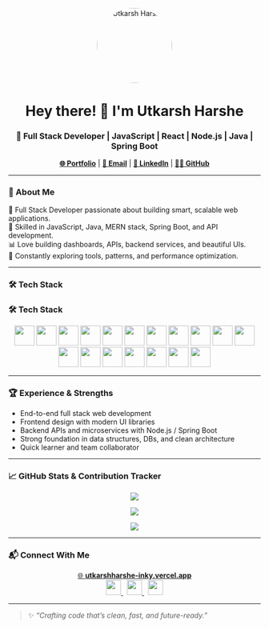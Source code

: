<p align="center">
  <img src="https://utkarshharshe-inky.vercel.app/utkarsh-harshe.jpg" alt="Utkarsh Harshe" width="150" height="150" style="border-radius: 50%;" />
</p>

<h1 align="center">Hey there! 👋 I'm Utkarsh Harshe</h1>
<h3 align="center">🚀 Full Stack Developer | JavaScript | React | Node.js | Java | Spring Boot</h3>

<p align="center">
  <a href="https://utkarshharshe-inky.vercel.app/" target="_blank"><strong>🌐 Portfolio</strong></a> |
  <a href="mailto:utkarshharshe06@gmail.com"><strong>📩 Email</strong></a> |
  <a href="https://www.linkedin.com/in/utkarsh-r-harshe/" target="_blank"><strong>🔗 LinkedIn</strong></a> |
  <a href="https://github.com/UtkarshRH" target="_blank"><strong>👨‍💻 GitHub</strong></a>
</p>

---

### 🧠 About Me

💼 Full Stack Developer passionate about building smart, scalable web applications.  
🧩 Skilled in JavaScript, Java, MERN stack, Spring Boot, and API development.  
📊 Love building dashboards, APIs, backend services, and beautiful UIs.  
📌 Constantly exploring tools, patterns, and performance optimization.

---

### 🛠️ Tech Stack

### 🛠️ Tech Stack

<p align="center">
  <img src="https://cdn.jsdelivr.net/gh/devicons/devicon/icons/html5/html5-original.svg" width="40" />
  <img src="https://cdn.jsdelivr.net/gh/devicons/devicon/icons/css3/css3-original.svg" width="40" />
  <img src="https://cdn.jsdelivr.net/gh/devicons/devicon/icons/javascript/javascript-original.svg" width="40" />
  <img src="https://cdn.jsdelivr.net/gh/devicons/devicon/icons/typescript/typescript-original.svg" width="40" />
  <img src="https://cdn.jsdelivr.net/gh/devicons/devicon/icons/react/react-original.svg" width="40" />
  <img src="https://cdn.jsdelivr.net/gh/devicons/devicon/icons/nextjs/nextjs-original.svg" width="40" />
  <img src="https://cdn.jsdelivr.net/gh/devicons/devicon/icons/nodejs/nodejs-original.svg" width="40" />
  <img src="https://cdn.jsdelivr.net/gh/devicons/devicon/icons/express/express-original.svg" width="40" />
  <img src="https://cdn.jsdelivr.net/gh/devicons/devicon/icons/mongodb/mongodb-original.svg" width="40" />
  <img src="https://cdn.jsdelivr.net/gh/devicons/devicon/icons/mysql/mysql-original.svg" width="40" />
  <img src="https://cdn.jsdelivr.net/gh/devicons/devicon/icons/java/java-original.svg" width="40" />
  <img src="https://cdn.jsdelivr.net/gh/devicons/devicon/icons/spring/spring-original.svg" width="40" />
  <img src="https://cdn.jsdelivr.net/gh/devicons/devicon/icons/bootstrap/bootstrap-original.svg" width="40" />
  <img src="https://upload.wikimedia.org/wikipedia/commons/d/d5/Tailwind_CSS_Logo.svg" width="40" />
  <img src="https://cdn.jsdelivr.net/gh/devicons/devicon/icons/git/git-original.svg" width="40" />
  <img src="https://cdn.jsdelivr.net/gh/devicons/devicon/icons/github/github-original.svg" width="40" />
  <img src="https://cdn.jsdelivr.net/gh/devicons/devicon/icons/postman/postman-original.svg" width="40" />
  <img src="https://cdn.jsdelivr.net/gh/devicons/devicon/icons/vscode/vscode-original.svg" width="40" />
</p>


---

### 🏆 Experience & Strengths

- End-to-end full stack web development  
- Frontend design with modern UI libraries  
- Backend APIs and microservices with Node.js / Spring Boot  
- Strong foundation in data structures, DBs, and clean architecture  
- Quick learner and team collaborator  

---

### 📈 GitHub Stats & Contribution Tracker

<p align="center">
  <img src="https://github-readme-stats.vercel.app/api?username=UtkarshRH&show_icons=true&theme=react&hide_border=false" />
</p>

<p align="center">
  <img src="https://streak-stats.demolab.com/?user=UtkarshRH&theme=react&hide_border=false" />
</p>

<p align="center">
  <img src="https://github-readme-stats.vercel.app/api/top-langs/?username=UtkarshRH&layout=compact&theme=react&hide_border=false" />
</p>

---

### 📬 Connect With Me

<p align="center">
  <a href="https://utkarshharshe-inky.vercel.app/" target="_blank">
    🌐 <strong>utkarshharshe-inky.vercel.app</strong>
  </a>
  <br/>
  <a href="https://www.linkedin.com/in/utkarsh-r-harshe/" target="_blank">
    <img src="https://cdn.jsdelivr.net/npm/simple-icons@v3/icons/linkedin.svg" width="30" />
  </a>
  &nbsp;
  <a href="mailto:utkarshharshe06@gmail.com">
    <img src="https://cdn.jsdelivr.net/npm/simple-icons@v3/icons/gmail.svg" width="30" />
  </a>
  &nbsp;
  <a href="https://github.com/UtkarshRH" target="_blank">
    <img src="https://cdn.jsdelivr.net/npm/simple-icons@v3/icons/github.svg" width="30" />
  </a>
</p>

---

> ✨ *“Crafting code that’s clean, fast, and future-ready.”*

